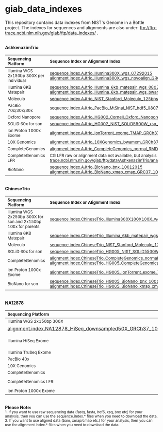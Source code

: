 # giab_data_indexes
This repository contains data indexes from NIST's Genome in a Bottle project. The indexes for sequences and alignments are also under:  ftp://ftp-trace.ncbi.nlm.nih.gov/giab/ftp/data_indexes/ .

<br />
<strong>AshkenazimTrio</strong><br />

| <sub>**Sequencing Platform**</sub> | <sub>**Sequence Index or Alignment Index**</sub> |
| :-------- | :------ |
| <sub>Illumina WGS 2x150bp 300X per individual </sub> | <sub>[sequence.index.AJtrio_Illumina300X_wgs_07292015](https://github.com/genome-in-a-bottle/giab_data_indexes/blob/master/AshkenazimTrio/sequence.index.AJtrio_Illumina300X_wgs_07292015)               [alignment.index.AJtrio_Illumina300X_wgs_novoalign_GRCh37_GRCh38_NHGRI_07282015](https://github.com/genome-in-a-bottle/giab_data_indexes/blob/master/AshkenazimTrio/alignment.index.AJtrio_Illumina300X_wgs_novoalign_GRCh37_GRCh38_NHGRI_07282015)</sub> |
| <sub>Illumina 6KB Matepair </sub> | <sub>[sequence.index.AJtrio_Illumina_6kb_matepair_wgs_08032015](https://github.com/genome-in-a-bottle/giab_data_indexes/blob/master/AshkenazimTrio/sequence.index.AJtrio_Illumina_6kb_matepair_wgs_08032015) [alignment.index.AJtrio_Illumina_6kb_matepair_wgs_bwamem_GRCh37_07302015](https://github.com/genome-in-a-bottle/giab_data_indexes/blob/master/AshkenazimTrio/alignment.index.AJtrio_Illumina_6kb_matepair_wgs_bwamem_GRCh37_07302015)</sub> |
| <sub>Moleculo</sub> | <sub>[sequence.index.AJtrio_NIST_Stanford_Moleculo_125bps_08042015](https://github.com/genome-in-a-bottle/giab_data_indexes/blob/master/AshkenazimTrio/sequence.index.AJtrio_NIST_Stanford_Moleculo_125bps_08042015)</sub> |
| <sub>PacBio 70x/30x/30x</sub> | <sub>[sequence.index.AJtrio_PacBio_MtSinai_NIST_hdf5_08072015](https://github.com/genome-in-a-bottle/giab_data_indexes/blob/master/AshkenazimTrio/sequence.index.AJtrio_PacBio_MtSinai_NIST_hdf5_08072015)</sub> |
| <sub>Oxford Nanopore</sub> | <sub>[sequence.index.AJtrio_HG002_Cornell_Oxford_Nanopore_fasta_fastq_10132015](https://github.com/genome-in-a-bottle/giab_data_indexes/blob/master/AshkenazimTrio/sequence.index.AJtrio_HG002_Cornell_Oxford_Nanopore_fasta_fastq_10132015)</sub> |
| <sub>SOLiD 60x for son</sub> | <sub>[sequence.index.AJtrio_HG002_NIST_SOLiD5500W_xsq_09042015](https://github.com/genome-in-a-bottle/giab_data_indexes/blob/master/AshkenazimTrio/sequence.index.AJtrio_HG002_NIST_SOLiD5500W_xsq_09042015)</sub> |
| <sub>Ion Proton 1000x Exome</sub> | <sub>[alignment.index.AJtrio_IonTorrent_exome_TMAP_GRCh37_07292015](https://github.com/genome-in-a-bottle/giab_data_indexes/blob/master/AshkenazimTrio/alignment.index.AJtrio_IonTorrent_exome_TMAP_GRCh37_07292015)</sub> |
| <sub>10X Genomics</sub> | <sub>[alignment.index.AJtrio_10XGenomics_bwamem_GRCh37_08142015](https://github.com/genome-in-a-bottle/giab_data_indexes/blob/master/AshkenazimTrio/alignment.index.AJtrio_10XGenomics_bwamem_GRCh37_08142015)</sub> |
| <sub>CompleteGenomics</sub> | <sub>[alignment.index.AJtrio_CompleteGenomics_normal_RMDNA_EvidenceBams_GRCh37_09282015](https://github.com/genome-in-a-bottle/giab_data_indexes/blob/master/AshkenazimTrio/alignment.index.AJtrio_CompleteGenomics_normal_RMDNA_EvidenceBams_GRCh37_09282015) </sub> |
| <sub>CompleteGenomics LFR</sub> | <sub>CG LFR raw or alignment data not available, but analysis results available under: ftp://ftp-trace.ncbi.nlm.nih.gov/giab/ftp/data/AshkenazimTrio/analysis/CompleteGenomics_newLFR_CGAtools_06122015/ </sub> |
| <sub>BioNano</sub> | <sub>[sequence.index.AJtrio_BioNano_bnx_10012015](https://github.com/genome-in-a-bottle/giab_data_indexes/blob/master/AshkenazimTrio/sequence.index.AJtrio_BioNano_bnx_10012015) <br /> [alignment.index.AJtrio_BioNano_xmap_cmap_GRC37_10012015](https://github.com/genome-in-a-bottle/giab_data_indexes/blob/master/AshkenazimTrio/alignment.index.AJtrio_BioNano_xmap_cmap_GRC37_10012015) </sub> |

<br />
<strong>ChineseTrio</strong><br /> 

| <sub>**Sequencing Platform**</sub> | <sub>**Sequence Index or Alignment Index**</sub> |
| :-------- | :------ |
| <sub>Illumina WGS 2x250bp 300X for son and 2x150bp 100x for parents </sub> | <sub>[sequence.index.ChineseTrio_Illumina300X100X100X_wgs_09232015](https://github.com/genome-in-a-bottle/giab_data_indexes/blob/master/ChineseTrio/sequence.index.ChineseTrio_Illumina300X100X100X_wgs_09232015)</sub> | 
| <sub>Illumina 6KB Matepair </sub> | <sub>[sequence.index.ChineseTrio_Illumina_6kb_matepair_wgs_09232015](https://github.com/genome-in-a-bottle/giab_data_indexes/blob/master/ChineseTrio/sequence.index.ChineseTrio_Illumina_6kb_matepair_wgs_09232015)</sub> | 
| <sub>Moleculo</sub> | <sub>[sequence.index.ChineseTrio_NIST_Stanford_Moleculo_125bps_09232015](https://github.com/genome-in-a-bottle/giab_data_indexes/blob/master/ChineseTrio/sequence.index.ChineseTrio_NIST_Stanford_Moleculo_125bps_09232015)</sub> |
| <sub>SOLiD 60x for son</sub> | <sub>[sequence.index.ChineseTrio_HG005_NIST_SOLiD5500W_xsq_09042015](https://github.com/genome-in-a-bottle/giab_data_indexes/blob/master/ChineseTrio/sequence.index.ChineseTrio_HG005_NIST_SOLiD5500W_xsq_09042015)</sub> |
| <sub>CompleteGenomics </sub> | <sub>[alignment.index.ChineseTrio_CompleteGenomics_normal_RMDNA_EvidenceBams_GRCh37_09282015](https://github.com/genome-in-a-bottle/giab_data_indexes/blob/master/ChineseTrio/alignment.index.ChineseTrio_CompleteGenomics_normal_RMDNA_EvidenceBams_GRCh37_09282015) [alignment.index.ChineseTrio_HG005_CompleteGenomics_normal_cellsDNA_EvidenceBams_GRCh37_09282015](https://github.com/genome-in-a-bottle/giab_data_indexes/blob/master/ChineseTrio/alignment.index.ChineseTrio_HG005_CompleteGenomics_normal_cellsDNA_EvidenceBams_GRCh37_09282015)</sub> | 
| <sub>Ion Proton 1000x Exome </sub> | <sub>[alignment.index.ChineseTrio_HG005_IonTorrent_exome_TMAP_GRCh37_09232015](https://github.com/genome-in-a-bottle/giab_data_indexes/blob/master/ChineseTrio/alignment.index.ChineseTrio_HG005_IonTorrent_exome_TMAP_GRCh37_09232015)</sub> | 
| <sub>BioNano for son</sub> | <sub>[sequence.index.ChineseTrio_HG005_BioNano_bnx_10012015](https://github.com/genome-in-a-bottle/giab_data_indexes/blob/master/ChineseTrio/sequence.index.ChineseTrio_HG005_BioNano_bnx_10012015) <br /> [alignment.index.ChineseTrio_HG005_BioNano_xmap_cmap_GRC37_10012015](https://github.com/genome-in-a-bottle/giab_data_indexes/blob/master/ChineseTrio/alignment.index.ChineseTrio_HG005_BioNano_xmap_cmap_GRC37_10012015) </sub> |

<br />
<strong>NA12878</strong><br />

| <sub>**Sequencing Platform**</sub> | <sub>**Sequence Index or Alignment Index**</sub> |
| :-------- | :------ |
| <sub>Illumina WGS 2x150bp 300X </sub> | <sub>[sequence.index.NA12878_Illumina300X_wgs_09252015](https://github.com/genome-in-a-bottle/giab_data_indexes/blob/master/NA12878/sequence.index.NA12878_Illumina300X_wgs_09252015)
[alignment.index.NA12878_HiSeq_downsampled50X_GRCh37_10262015](https://github.com/genome-in-a-bottle/giab_data_indexes/blob/master/NA12878/alignment.index.NA12878_HiSeq_downsampled50X_GRCh37_10262015)</sub> |
| <sub>Illumina HiSeq Exome</sub> | <sub>[sequence.index.NA12878_Illumina_HiSeq_Exome_Garvan_fastq_09252015](https://github.com/genome-in-a-bottle/giab_data_indexes/blob/master/NA12878/sequence.index.NA12878_Illumina_HiSeq_Exome_Garvan_fastq_09252015) [sequence.index.NA12878_Illumina_HiSeq_Exome_Garvan_trimmed_fastq_09252015](https://github.com/genome-in-a-bottle/giab_data_indexes/blob/master/NA12878/sequence.index.NA12878_Illumina_HiSeq_Exome_Garvan_trimmed_fastq_09252015) [alignment.index.NA12878_HiSeq_Exome_Garvan_GRCh37_09252015](https://github.com/genome-in-a-bottle/giab_data_indexes/blob/master/NA12878/alignment.index.NA12878_HiSeq_Exome_Garvan_GRCh37_09252015)</sub> |
| <sub>Illumina TruSeq Exome</sub> | <sub>[alignment.index.NA12878_TruSeq_Exome_Nebraska_GRCh37_09252015](https://github.com/genome-in-a-bottle/giab_data_indexes/blob/master/NA12878/alignment.index.NA12878_TruSeq_Exome_Nebraska_GRCh37_09252015)</sub> |
| <sub>PacBio 40x</sub> | <sub>[sequence.index.NA12878_PacBio_MtSinai_NIST_hdf5_08182015](https://github.com/genome-in-a-bottle/giab_data_indexes/blob/master/NA12878/sequence.index.NA12878_PacBio_MtSinai_NIST_hdf5_08182015)</sub> |
| <sub>10X Genomics</sub> | <sub>[alignment.index.NA12878_10XGenomics_bwamem_GRCh37_08142015](https://github.com/genome-in-a-bottle/giab_data_indexes/blob/master/NA12878/alignment.index.NA12878_10XGenomics_bwamem_GRCh37_08142015)</sub> | 
| <sub>CompleteGenomics</sub> | <sub>[alignment.index.NA12878_CompleteGenomics_normal_RMDNA_EvidenceBams_GRCh37_09282015](https://github.com/genome-in-a-bottle/giab_data_indexes/blob/master/NA12878/alignment.index.NA12878_CompleteGenomics_normal_RMDNA_EvidenceBams_GRCh37_09282015) </sub> | 
| <sub>CompleteGenomics LFR</sub> | <sub>CG LFR raw or alignment data not available, but analysis results available under: ftp://ftp-trace.ncbi.nlm.nih.gov/giab/ftp/data/NA12878/analysis/CompleteGenomics_newLFR_CGAtools_06122015/ </sub> | 
| <sub>Ion Proton 1000x Exome</sub> | <sub>[alignment.index.NA12878_IonTorrent_exome_TMAP_GRCh37_09252015](https://github.com/genome-in-a-bottle/giab_data_indexes/blob/master/NA12878/alignment.index.NA12878_IonTorrent_exome_TMAP_GRCh37_09252015)</sub> |



<br />
<strong>Please Note:</strong><br />
<sub>1. If you want to use raw sequencing data (fastq, fasta, hdf5, xsq, bnx etc) for your analysis, then you can use the sequence.index.* files when you need to download the data.</sub>
<br />
<sub>2. If you want to use aligned data (bam,  xmap/cmap etc.) for your analysis, then you can use the alignment.index.* files when you need to download the data.</sub>

